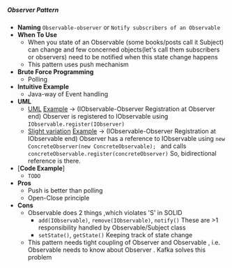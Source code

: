 ##### Observer Pattern
- **Naming** `Observable-observer` or `Notify subscribers of an Observable`
- **When To Use**
    - When you state of an Observable (some books/posts call it Subject) can change and few concerned objects(let's call them subscribers or observers) need to be notified when this state change happens
    - This pattern uses push mechanism 
- **Brute Force Programming**
    - Polling 
- **Intuitive Example**
    - Java-way of Event handling
- **UML**
    - [UML](UML.puml) [Example](https://www.geeksforgeeks.org/observer-pattern-set-1-introduction/) -> (IObservable-Observer Registration at Observer end) Observer is registered to IObservable using `IObservable.register(IObserver)`
    - [Slight variation](UML.puml) [Example](https://www.tutorialspoint.com/design_pattern/observer_pattern.htm) -> (IObservable-Observer Registration at IObservable end) Observer has a reference to IObservable using `new ConcreteObserver(new ConcreteObservable); ` and calls `concreteObservable.register(concreteObserver)`
    So, bidirectional reference is there.
- [**Code Example**]
    - `TODO`
- **Pros** 
    - Push is better than polling
    - Open-Close principle
- **Cons**
    - Observable does 2 things ,which violates 'S' in SOLID
        - `add(IObservable)`, `remove(IObservable)`, `notify()` These are >1 responsibility handled by Observable/Subject class
        - `setState()`, `getState()` Keeping track of state change
    - This pattern needs tight coupling of Observer and Observable , i.e. Observable needs to know about Observer . Kafka solves this problem 
